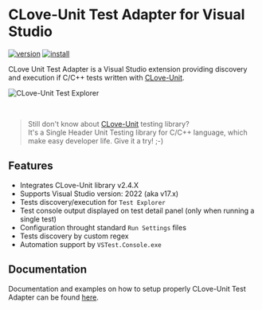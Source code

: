 # CLove-Unit Test Adapter for Visual Studio

[![version](https://img.shields.io/visual-studio-marketplace/v/fdefelici.vs-clove-unit?color=blue&label=latest)](https://marketplace.visualstudio.com/items?itemName=fdefelici.vs-clove-unit) [![install](https://img.shields.io/visual-studio-marketplace/i/fdefelici.vs-clove-unit?color=light-green)](https://marketplace.visualstudio.com/items?itemName=fdefelici.vs-clove-unit)


CLove Unit Test Adapter is a Visual Studio extension providing discovery and execution if C/C++ tests written with [CLove-Unit](https://github.com/fdefelici/clove-unit).

![CLove-Unit Test Explorer](header.png)

<br />

> Still don't know about [CLove-Unit](https://github.com/fdefelici/clove-unit) testing library?<br />
> It's a Single Header Unit Testing library for C/C++ language, which make easy developer life. Give it a try! ;-)

## Features
* Integrates CLove-Unit library v2.4.X
* Supports Visual Studio version: 2022 (aka v17.x)
* Tests discovery/execution for ```Test Explorer```
* Test console output displayed on test detail panel (only when running a single test)
* Configuration throught standard ```Run Settings``` files
* Tests discovery by custom regex  
* Automation support by ```VSTest.Console.exe```
 
## Documentation
Documentation and examples on how to setup properly CLove-Unit Test Adapter can be found [here](https://github.com/fdefelici/vs-clove-unit).
